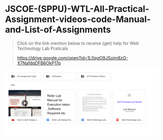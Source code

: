 # JSCOE-(SPPU)-WTL-All-Practical-Assignment-videos-code-Manual-and-List-of-Assignments



> Click on the link mention below to receive (get) help for Web Technology Lab Praticals

> https://drive.google.com/open?id=1L0pgO9JSoim8zG-X7NafdqDFB6OkP17p


![image](https://github.com/sanket9006/JSCOE-SPPU---WTL-All-Practical-Assignment-videos-code-Manual-and-List-of-Assignments/blob/master/Capture.PNG)

